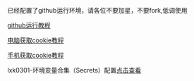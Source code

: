 已经配置了github运行环境，请各位不要加星，不要fork,低调使用

[github运行教程](https://github.com/inoyna12/jd28/blob/master/backUp/tongbu.md)






[电脑获取cookie教程](https://github.com/inoyna12/jd28/blob/master/backUp/GetJdCookie2.md)


[手机获取cookie教程](https://github.com/inoyna12/jd28/blob/master/backUp/GetJdCookie3.md)

lxk0301-环境变量合集（Secrets）配置[点击查看](https://github.com/inoyna12/jd28/blob/master/githubAction.md)




